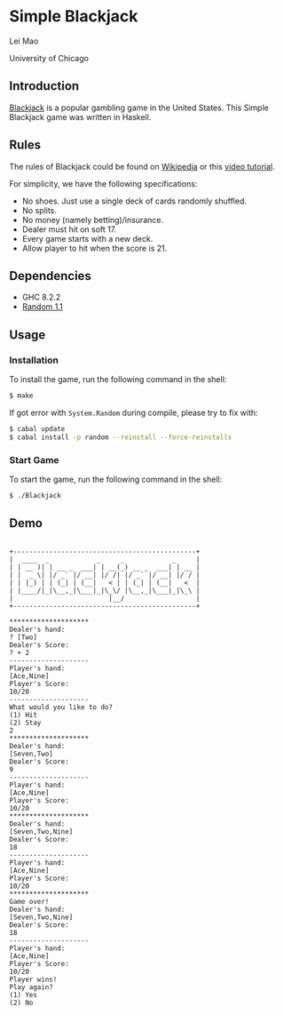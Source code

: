 # Simple Blackjack

Lei Mao

University of Chicago

## Introduction

[Blackjack](https://en.wikipedia.org/wiki/Blackjack) is a popular gambling game in the United States. This Simple Blackjack game was written in Haskell. 

## Rules

The rules of Blackjack could be found on [Wikipedia](https://en.wikipedia.org/wiki/Blackjack) or this [video tutorial](https://www.youtube.com/watch?v=5bWpnABkU-Y).

For simplicity, we have the following specifications:

* No shoes. Just use a single deck of cards randomly shuffled.
* No splits.
* No money (namely betting)/insurance.
* Dealer must hit on soft 17.
* Every game starts with a new deck.
* Allow player to hit when the score is 21.

## Dependencies

* GHC 8.2.2
* [Random 1.1](http://hackage.haskell.org/package/random-1.1/docs/System-Random.html)

## Usage

### Installation

To install the game, run the following command in the shell:

```bash
$ make
```

If got error with ``System.Random`` during compile, please try to fix with:

```bash
$ cabal update
$ cabal install -p random --reinstall --force-reinstalls
```

### Start Game

To start the game, run the following command in the shell:

```bash
$ ./Blackjack
```

## Demo

```

+----------------------------------------------+
|  ____  _            _     _            _     |
| | __ )| | __ _  ___| | __(_) __ _  ___| | __ |
| |  _ \| |/ _` |/ __| |/ /| |/ _` |/ __| |/ / |
| | |_) | | (_| | (__|   < | | (_| | (__|   <  |
| |____/|_|\__,_|\___|_|\_\/ |\__,_|\___|_|\_\ |
|                        |__/                  |
+----------------------------------------------+

********************
Dealer's hand:
? [Two]
Dealer's Score:
? + 2
--------------------
Player's hand:
[Ace,Nine]
Player's Score:
10/20
--------------------
What would you like to do?
(1) Hit
(2) Stay
2
********************
Dealer's hand:
[Seven,Two]
Dealer's Score:
9
--------------------
Player's hand:
[Ace,Nine]
Player's Score:
10/20
********************
Dealer's hand:
[Seven,Two,Nine]
Dealer's Score:
18
--------------------
Player's hand:
[Ace,Nine]
Player's Score:
10/20
********************
Game over!
Dealer's hand:
[Seven,Two,Nine]
Dealer's Score:
18
--------------------
Player's hand:
[Ace,Nine]
Player's Score:
10/20
Player wins!
Play again?
(1) Yes
(2) No
```

